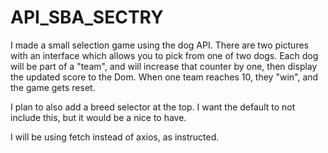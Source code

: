 # API_SBA_SECTRY


I made a small selection game using the dog API.  There are two pictures with an interface which allows you to pick from one of two dogs.  Each dog will be part of a "team", and will increase that counter by one, then display the updated score to the Dom.  When one team reaches 10, they "win", and the game gets reset.

I plan to also add a breed selector at the top. I want the default to not include this, but it would be a nice to have.

I will be using fetch instead of axios, as instructed.